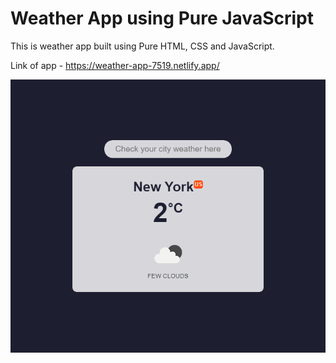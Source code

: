 # Weather App using Pure JavaScript

This is weather app built using Pure HTML, CSS and JavaScript.

Link of app - https://weather-app-7519.netlify.app/

![Application interface](/src/01.png "Application Interface")

